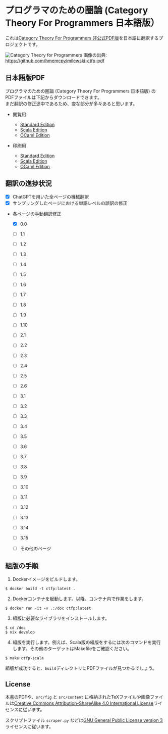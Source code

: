 # プログラマのための圏論 (Category Theory For Programmers 日本語版）

これは[Category Theory For Programmers 非公式PDF版](https://github.com/hmemcpy/milewski-ctfp-pdf)を日本語に翻訳するプロジェクトです。

![Category Theory for Programmers][ctfp image]
画像の出典: https://github.com/hmemcpy/milewski-ctfp-pdf

## 日本語版PDF

プログラマのための圏論 (Category Theory For Programmers 日本語版) のPDFファイルは下記からダウンロードできます。  
まだ翻訳の修正途中であるため、変な部分が多々あると思います。

- 閲覧用
  - [Standard Edition](https://github.com/sonoisa/milewski-ctfp-pdf-japanese/blob/master/build/ctfp.pdf)
  - [Scala Edition](https://github.com/sonoisa/milewski-ctfp-pdf-japanese/blob/master/build/ctfp-scala.pdf)
  - [OCaml Edition](https://github.com/sonoisa/milewski-ctfp-pdf-japanese/blob/master/build/ctfp-ocaml.pdf)

- 印刷用
  - [Standard Edition](https://github.com/sonoisa/milewski-ctfp-pdf-japanese/blob/master/build/ctfp-print.pdf)
  - [Scala Edition](https://github.com/sonoisa/milewski-ctfp-pdf-japanese/blob/master/build/ctfp-print-scala.pdf)
  - [OCaml Edition](https://github.com/sonoisa/milewski-ctfp-pdf-japanese/blob/master/build/ctfp-print-ocaml.pdf)


## 翻訳の進捗状況

- [x] ChatGPTを用いた全ページの機械翻訳
- [x] サンプリングしたページにおける単語レベルの誤訳の修正
- 各ページの手動翻訳修正
  - [x] 0.0
  - [ ] 1.1
  - [ ] 1.2
  - [ ] 1.3
  - [ ] 1.4
  - [ ] 1.5
  - [ ] 1.6
  - [ ] 1.7
  - [ ] 1.8
  - [ ] 1.9
  - [ ] 1.10
  - [ ] 2.1
  - [ ] 2.2
  - [ ] 2.3
  - [ ] 2.4
  - [ ] 2.5
  - [ ] 2.6
  - [ ] 3.1
  - [ ] 3.2
  - [ ] 3.3
  - [ ] 3.4
  - [ ] 3.5
  - [ ] 3.6
  - [ ] 3.7
  - [ ] 3.8
  - [ ] 3.9
  - [ ] 3.10
  - [ ] 3.11
  - [ ] 3.12
  - [ ] 3.13
  - [ ] 3.14
  - [ ] 3.15
  - [ ] その他のページ


## 組版の手順

1. Dockerイメージをビルドします。
```
$ docker build -t ctfp:latest .
```
2. Dockerコンテナを起動します。以降、コンテナ内で作業をします。
```
$ docker run -it -v .:/doc ctfp:latest
```
3. 組版に必要なライブラリをインストールします。
```
$ cd /doc
$ nix develop
```
4. 組版を実行します。例えば、Scala版の組版をするには次のコマンドを実行します。その他のターゲットはMakefileをご確認ください。
```
$ make ctfp-scala
```

組版が成功すると、`build`ディレクトリにPDFファイルが見つかるでしょう。


## License

本書のPDFや、`src/fig` と `src/content` に格納されたTeXファイルや画像ファイルは[Creative Commons
Attribution-ShareAlike 4.0 International License][license cc by sa]ライセンスに従います。

スクリプトファイル `scraper.py` などは[GNU General Public
License version 3][license gnu gpl]ライセンスに従います。

[download badge]:
  https://img.shields.io/badge/Download-latest-green.svg?style=flat-square
[github actions link]: https://github.com/hmemcpy/milewski-ctfp-pdf/actions
[github stars]:
  https://img.shields.io/github/stars/hmemcpy/milewski-ctfp-pdf.svg?style=flat-square
[github workflow status]:
  https://img.shields.io/github/actions/workflow/status/hmemcpy/milewski-ctfp-pdf/nix-flake-check.yaml?branch=master&style=flat-square
[github latest release]:
  https://github.com/hmemcpy/milewski-ctfp-pdf/releases/latest
[license badge]:
  https://img.shields.io/badge/License-CC_By_SA-green.svg?style=flat-square
[ctfp image]:
  https://user-images.githubusercontent.com/601206/47271389-8eea0900-d581-11e8-8e81-5b932e336336.png
[bartosz github]: https://github.com/BartoszMilewski
[nixos wiki flake]: https://nixos.wiki/wiki/Flakes
[andres raba github]: https://github.com/sarabander
[contributors]: https://github.com/hmemcpy/milewski-ctfp-pdf/graphs/contributors
[license cc by sa]: https://spdx.org/licenses/CC-BY-SA-4.0.html
[license gnu gpl]: https://spdx.org/licenses/GPL-3.0.html
[blogpost series]:
  https://bartoszmilewski.com/2014/10/28/category-theory-for-programmers-the-preface/
[buy regular edition on blurb]:
  https://www.blurb.com/b/9621951-category-theory-for-programmers-new-edition-hardco
[buy scala edition on blurb]:
  https://www.blurb.com/b/9603882-category-theory-for-programmers-scala-edition-pape
[v1.3.0 github release link]:
  https://github.com/hmemcpy/milewski-ctfp-pdf/releases/tag/v1.3.0
[nix website]: https://nixos.org/nix/
[nix download website]: https://nixos.org/download.html
